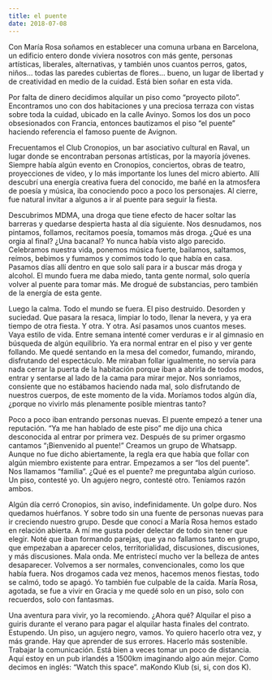 ```yaml
---
title: el puente
date: 2018-07-08
---
```


Con María Rosa soñamos en establecer una comuna urbana en Barcelona, un edificio entero donde viviera nosotros con más gente, personas artísticas, liberales, alternativas, y también unos cuantos perros, gatos, niños… todas las paredes cubiertas de flores… bueno, un lugar de libertad y de creatividad en medio de la cuidad.  Está bien soñar en esta vida.

Por falta de dinero decidimos alquilar un piso como “proyecto piloto”.  Encontramos uno con dos habitaciones y una preciosa terraza con vistas sobre toda la cuidad, ubicado en la calle Avinyo.  Somos los dos un poco obsesionados con Francia, entonces bautizamos el piso “el puente” haciendo referencia el famoso puente de Avignon.

Frecuentamos el Club Cronopios, un bar asociativo cultural en Raval, un lugar donde se encontraban personas artísticas, por la mayoría jóvenes.  Siempre había algún evento en Cronopios, conciertos, obras de teatro, proyecciones de video, y lo más importante los lunes del micro abierto.  Allí descubrí una energía creativa fuera del conocido, me bañé en la atmosfera de poesía y música, iba conociendo poco a poco los personajes.  Al cierre, fue natural invitar a algunos a ir al puente para seguir la fiesta.

Descubrimos MDMA, una droga que tiene efecto de hacer soltar las barreras y quedarse despierta hasta al día siguiente.  Nos desnudamos, nos pintamos, follamos, recitamos poesía, tomamos más droga.  ¿Qué es una orgia al final?  ¿Una bacanal?  Yo nunca había visto algo parecido.  Celebramos nuestra vida, ponemos música fuerte, bailamos, saltamos, reímos, bebimos y fumamos y comimos todo lo que había en casa.  Pasamos días allí dentro en que solo salí para ir a buscar más droga y alcohol.  El mundo fuera me daba miedo, tanta gente normal, solo quería volver al puente para tomar más.  Me drogué de substancias, pero también de la energía de esta gente.

Luego la calma.  Todo el mundo se fuera.  El piso destruido.  Desorden y suciedad.  Que pasara la resaca, limpiar lo todo, llenar la nevera, y ya era tiempo de otra fiesta.  Y otra.  Y otra.  Así pasamos unos cuantos meses.  Vaya estilo de vida.  Entre semana intenté comer verduras e ir al gimnasio en búsqueda de algún equilibrio.  Ya era normal entrar en el piso y ver gente follando.  Me quedé sentando en la mesa del comedor, fumando, mirando, disfrutando del espectáculo.  Me miraban follar igualmente, no servía para nada cerrar la puerta de la habitación porque iban a abrirla de todos modos, entrar y sentarse al lado de la cama para mirar mejor.  Nos sonriamos, consiente que no estábamos haciendo nada mal, solo disfrutando de nuestros cuerpos, de este momento de la vida.  Moríamos todos algún día, ¿porque no vivirlo más plenamente posible mientras tanto? 

Poco a poco iban entrando personas nuevas.  El puente empezó a tener una reputación.  “Ya me han hablado de este piso” me dijo una chica desconocida al entrar por primera vez.  Después de su primer orgasmo cantamos “¡Bienvenido al puente!”  Creamos un grupo de Whatsapp.  Aunque no fue dicho abiertamente, la regla era que había que follar con algún miembro existente para entrar.  Empezamos a ser “los del puente”.  Nos llamamos “familia”.  ¿Qué es el puente? me preguntaba algún curioso.  Un piso, contesté yo.  Un agujero negro, contesté otro.  Teníamos razón ambos.

Algún día cerró Cronopios, sin aviso, indefinidamente.  Un golpe duro.  Nos quedamos huérfanos.  Y sobre todo sin una fuente de personas nuevas para ir creciendo nuestro grupo.   Desde que conocí a María Rosa hemos estado en relación abierta.  A mí me gusta poder delectar de todo sin tener que elegir.  Noté que iban formando parejas, que ya no fallamos tanto en grupo, que empezaban a aparecer celos, territorialidad, discusiones, discusiones, y más discusiones.  Mala onda.   Me entristecí mucho ver la belleza de antes desaparecer.  Volvemos a ser normales, convencionales, como los que había fuera.  Nos drogamos cada vez menos, hacemos menos fiestas, todo se calmó, todo se apagó.  Yo también fue culpable de la caída.  María Rosa, agotada, se fue a vivir en Gracia y me quedé solo en un piso, solo con recuerdos, solo con fantasmas.

Una aventura para vivir, yo la recomiendo.  ¿Ahora qué?  Alquilar el piso a guiris durante el verano para pagar el alquilar hasta finales del contrato.  Estupendo.  Un piso, un agujero negro, vamos.  Yo quiero hacerlo otra vez, y más grande.  Hay que aprender de sus errores.  Hacerlo más sostenible.  Trabajar la comunicación.  Está bien a veces tomar un poco de distancia.  Aquí estoy en un pub irlandés a 1500km imaginando algo aún mejor.  Como decimos en inglés: “Watch this space”.  maKondo Klub (si, si, con dos K).
